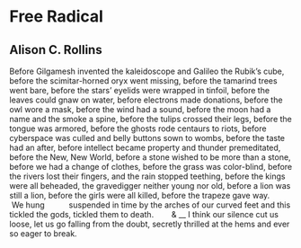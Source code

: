# Free Radical
## Alison C. Rollins
Before Gilgamesh invented
the kaleidoscope and Galileo
the Rubik’s cube, before the
scimitar-horned oryx went
missing, before the tamarind
trees went bare, before the
stars’ eyelids were wrapped
in tinfoil, before the leaves
could gnaw on water, before
electrons made donations,
before the owl wore a mask,
before the wind had a sound,
before the moon had a name
and the smoke a spine, before
the tulips crossed their legs,
before the tongue was
armored, before the ghosts
rode centaurs to riots, before
cyberspace was culled and
belly buttons sown to wombs,
before the taste had an after,
before intellect became
property and thunder
premeditated, before the
New, New World, before a
stone wished to be more
than a stone, before we had a
change of clothes, before the
grass was color-blind, before
the rivers lost their fingers,
and the rain stopped teething,
before the kings were all
beheaded, the gravedigger
neither young nor old, before
a lion was still a lion, before
the girls were all killed, before
the trapeze gave way.        We
hung           suspended in time
by the arches of our curved
feet and this tickled the gods,
tickled them to death.        & __ I
think our silence cut us loose,
let us go falling from the doubt,
secretly thrilled at the hems
and ever so eager to break.